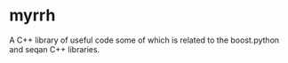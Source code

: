 myrrh
=====

A C++ library of useful code some of which is related to the boost.python and seqan C++ libraries.

